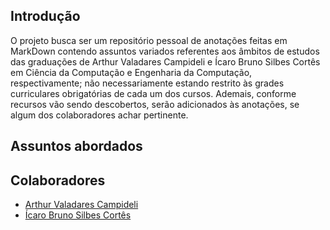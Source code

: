 ## Introdução

O projeto busca ser um repositório pessoal de anotações feitas em MarkDown contendo assuntos variados referentes aos âmbitos de estudos das graduações de Arthur Valadares Campideli e Ícaro Bruno Silbes Cortês em Ciência da Computação e Engenharia da Computação, respectivamente; não necessariamente estando restrito às grades curriculares obrigatórias de cada um dos cursos. Ademais, conforme recursos vão sendo descobertos, serão adicionados às anotações, se algum dos colaboradores achar pertinente.

## Assuntos abordados

## Colaboradores
- [Arthur Valadares Campideli](https://github.com/ArthurValada)
- [Ícaro Bruno Silbes Cortês](https://github.com/icarob-eng)